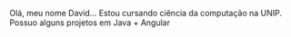 Olá, meu nome David...
Estou cursando ciência da computação na UNIP.
Possuo alguns projetos em Java + Angular 

<!---
ctrl-afk/ctrl-afk is a ✨ special ✨ repository because its `README.md` (this file) appears on your GitHub profile.
You can click the Preview link to take a look at your changes.
--->
